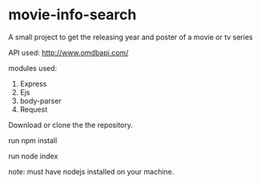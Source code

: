 # movie-info-search
A small project to get the releasing year and poster of a movie or tv series

API used: http://www.omdbapi.com/

modules used:
1. Express
2. Ejs
3. body-parser
4. Request

Download or clone the the repository.

run npm install

run node index

note: must have nodejs installed on your machine.
